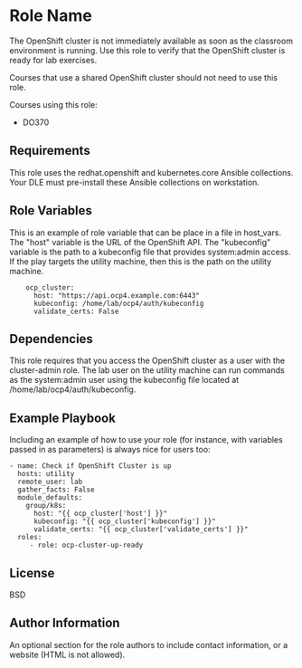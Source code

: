 Role Name
=========

The OpenShift cluster is not immediately available as soon as the classroom environment is running.
Use this role to verify that the OpenShift cluster is ready for lab exercises.

Courses that use a shared OpenShift cluster should not need to use this role.

Courses using this role:
  - DO370

Requirements
------------

This role uses the redhat.openshift and kubernetes.core Ansible collections.
Your DLE must pre-install these Ansible collections on workstation.

Role Variables
--------------

This is an example of role variable that can be place in a file in host_vars.
The "host" variable is the URL of the OpenShift API.
The "kubeconfig" variable is the path to a kubeconfig file that provides system:admin access.
If the play targets the utility machine, then this is the path on the utility machine.

        ocp_cluster:
          host: "https://api.ocp4.example.com:6443"
          kubeconfig: /home/lab/ocp4/auth/kubeconfig
          validate_certs: False

Dependencies
------------

This role requires that you access the OpenShift cluster as a user with the cluster-admin role. The lab user on the utility machine can run commands as the system:admin user using the kubeconfig file located at /home/lab/ocp4/auth/kubeconfig.

Example Playbook
----------------

Including an example of how to use your role (for instance, with variables passed in as parameters) is always nice for users too:

    - name: Check if OpenShift Cluster is up
      hosts: utility
      remote_user: lab
      gather_facts: False
      module_defaults:
        group/k8s:
          host: "{{ ocp_cluster['host'] }}"
          kubeconfig: "{{ ocp_cluster['kubeconfig'] }}"
          validate_certs: "{{ ocp_cluster['validate_certs'] }}"
      roles:
         - role: ocp-cluster-up-ready

License
-------

BSD

Author Information
------------------

An optional section for the role authors to include contact information, or a website (HTML is not allowed).
